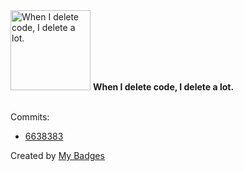 <img src="https://my-badges.github.io/my-badges/mass-delete-commit.png" alt="When I delete code, I delete a lot." title="When I delete code, I delete a lot." width="128">
<strong>When I delete code, I delete a lot.</strong>
<br><br>

Commits:

- <a href="https://github.com/eryajf/huntly/commit/6638383c650ce2a0e9c73b8c757815f060edc833">6638383</a>


Created by <a href="https://github.com/my-badges/my-badges">My Badges</a>